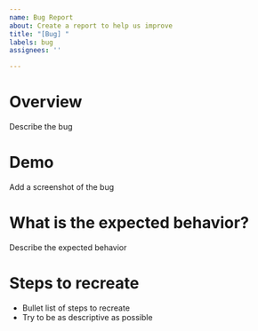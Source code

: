 ```yaml
---
name: Bug Report
about: Create a report to help us improve
title: "[Bug] "
labels: bug
assignees: ''

---
```


# Overview

Describe the bug

# Demo

Add a screenshot of the bug

# What is the expected behavior?

Describe the expected behavior

# Steps to recreate

- Bullet list of steps to recreate
- Try to be as descriptive as possible